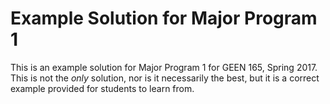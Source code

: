 # Example Solution for Major Program 1

This is an example solution for Major Program 1 for GEEN 165, Spring 2017.
This is not the _only_ solution, nor is it necessarily the best, but it is a correct example provided for students to learn from.
